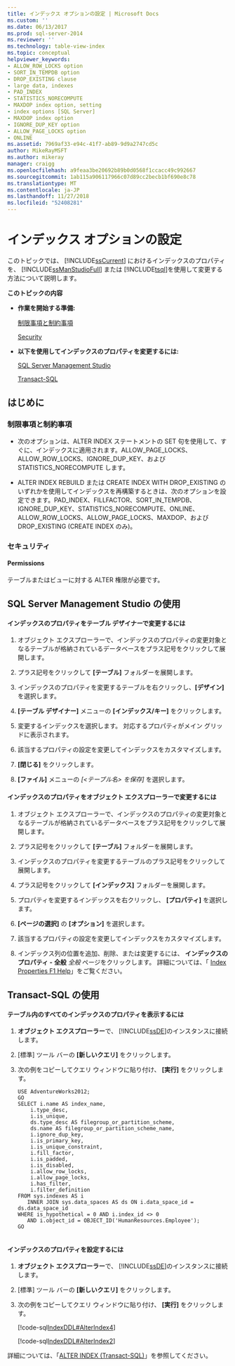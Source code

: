 ```yaml
---
title: インデックス オプションの設定 | Microsoft Docs
ms.custom: ''
ms.date: 06/13/2017
ms.prod: sql-server-2014
ms.reviewer: ''
ms.technology: table-view-index
ms.topic: conceptual
helpviewer_keywords:
- ALLOW_ROW_LOCKS option
- SORT_IN_TEMPDB option
- DROP_EXISTING clause
- large data, indexes
- PAD_INDEX
- STATISTICS_NORECOMPUTE
- MAXDOP index option, setting
- index options [SQL Server]
- MAXDOP index option
- IGNORE_DUP_KEY option
- ALLOW_PAGE_LOCKS option
- ONLINE
ms.assetid: 7969af33-e94c-41f7-ab89-9d9a2747cd5c
author: MikeRayMSFT
ms.author: mikeray
manager: craigg
ms.openlocfilehash: a9feaa3be20692b89b0d0568f1ccacc49c992667
ms.sourcegitcommit: 1ab115a906117966c07d89cc2becb1bf690e8c78
ms.translationtype: MT
ms.contentlocale: ja-JP
ms.lasthandoff: 11/27/2018
ms.locfileid: "52408281"
---
```

# <a name="set-index-options"></a>インデックス オプションの設定
  このトピックでは、 [!INCLUDE[ssCurrent](../../includes/sscurrent-md.md)] におけるインデックスのプロパティを、 [!INCLUDE[ssManStudioFull](../../includes/ssmanstudiofull-md.md)] または [!INCLUDE[tsql](../../includes/tsql-md.md)]を使用して変更する方法について説明します。  
  
 **このトピックの内容**  
  
-   **作業を開始する準備:**  
  
     [制限事項と制約事項](#Restrictions)  
  
     [Security](#Security)  
  
-   **以下を使用してインデックスのプロパティを変更するには:**  
  
     [SQL Server Management Studio](#SSMSProcedure)  
  
     [Transact-SQL](#TsqlProcedure)  
  
##  <a name="BeforeYouBegin"></a> はじめに  
  
###  <a name="Restrictions"></a> 制限事項と制約事項  
  
-   次のオプションは、ALTER INDEX ステートメントの SET 句を使用して、すぐに、インデックスに適用されます。ALLOW_PAGE_LOCKS、ALLOW_ROW_LOCKS、IGNORE_DUP_KEY、および STATISTICS_NORECOMPUTE します。  
  
-   ALTER INDEX REBUILD または CREATE INDEX WITH DROP_EXISTING のいずれかを使用してインデックスを再構築するときは、次のオプションを設定できます。PAD_INDEX、FILLFACTOR、SORT_IN_TEMPDB、IGNORE_DUP_KEY、STATISTICS_NORECOMPUTE、ONLINE、ALLOW_ROW_LOCKS、ALLOW_PAGE_LOCKS、MAXDOP、および DROP_EXISTING (CREATE INDEX のみ)。  
  
###  <a name="Security"></a> セキュリティ  
  
####  <a name="Permissions"></a> Permissions  
 テーブルまたはビューに対する ALTER 権限が必要です。  
  
##  <a name="SSMSProcedure"></a> SQL Server Management Studio の使用  
  
#### <a name="to-modify-the-properties-of-an-index-in-table-designer"></a>インデックスのプロパティをテーブル デザイナーで変更するには  
  
1.  オブジェクト エクスプローラーで、インデックスのプロパティの変更対象となるテーブルが格納されているデータベースをプラス記号をクリックして展開します。  
  
2.  プラス記号をクリックして **[テーブル]** フォルダーを展開します。  
  
3.  インデックスのプロパティを変更するテーブルを右クリックし、**[デザイン]** を選択します。  
  
4.  **[テーブル デザイナー]** メニューの **[インデックス/キー]** をクリックします。  
  
5.  変更するインデックスを選択します。 対応するプロパティがメイン グリッドに表示されます。  
  
6.  該当するプロパティの設定を変更してインデックスをカスタマイズします。  
  
7.  **[閉じる]** をクリックします。  
  
8.  **[ファイル]** メニューの *[<テーブル名> を保存]* を選択します。  
  
#### <a name="to-modify-the-properties-of-an-index-in-object-explorer"></a>インデックスのプロパティをオブジェクト エクスプローラーで変更するには  
  
1.  オブジェクト エクスプローラーで、インデックスのプロパティの変更対象となるテーブルが格納されているデータベースをプラス記号をクリックして展開します。  
  
2.  プラス記号をクリックして **[テーブル]** フォルダーを展開します。  
  
3.  インデックスのプロパティを変更するテーブルのプラス記号をクリックして展開します。  
  
4.  プラス記号をクリックして **[インデックス]** フォルダーを展開します。  
  
5.  プロパティを変更するインデックスを右クリックし、 **[プロパティ]** を選択します。  
  
6.  **[ページの選択]** の **[オプション]** を選択します。  
  
7.  該当するプロパティの設定を変更してインデックスをカスタマイズします。  
  
8.  インデックス列の位置を追加、削除、または変更するには、 **インデックスのプロパティ -**  **全般** *全般* ページをクリックします。 詳細については、「 [Index Properties F1 Help](index-properties-f1-help.md)」をご覧ください。  
  
##  <a name="TsqlProcedure"></a> Transact-SQL の使用  
  
#### <a name="to-see-the-properties-of-all-the-indexes-in-a-table"></a>テーブル内のすべてのインデックスのプロパティを表示するには  
  
1.  **オブジェクト エクスプローラー**で、 [!INCLUDE[ssDE](../../includes/ssde-md.md)]のインスタンスに接続します。  
  
2.  [標準] ツール バーの **[新しいクエリ]** をクリックします。  
  
3.  次の例をコピーしてクエリ ウィンドウに貼り付け、 **[実行]** をクリックします。  
  
    ```  
    USE AdventureWorks2012;  
    GO  
    SELECT i.name AS index_name,   
        i.type_desc,   
        i.is_unique,   
        ds.type_desc AS filegroup_or_partition_scheme,   
        ds.name AS filegroup_or_partition_scheme_name,   
        i.ignore_dup_key,   
        i.is_primary_key,   
        i.is_unique_constraint,   
        i.fill_factor,   
        i.is_padded,   
        i.is_disabled,   
        i.allow_row_locks,   
        i.allow_page_locks,   
        i.has_filter,   
        i.filter_definition  
    FROM sys.indexes AS i  
       INNER JOIN sys.data_spaces AS ds ON i.data_space_id = ds.data_space_id  
    WHERE is_hypothetical = 0 AND i.index_id <> 0   
       AND i.object_id = OBJECT_ID('HumanResources.Employee');   
    GO  
  
    ```  
  
#### <a name="to-set-the-properties-of-an-index"></a>インデックスのプロパティを設定するには  
  
1.  **オブジェクト エクスプローラー**で、 [!INCLUDE[ssDE](../../includes/ssde-md.md)]のインスタンスに接続します。  
  
2.  [標準] ツール バーの **[新しいクエリ]** をクリックします。  
  
3.  次の例をコピーしてクエリ ウィンドウに貼り付け、 **[実行]** をクリックします。  
  
     [!code-sql[IndexDDL#AlterIndex4](../../snippets/tsql/SQL14/tsql/indexddl/transact-sql/alterindex.sql#alterindex4)]  
  
     [!code-sql[IndexDDL#AlterIndex2](../../snippets/tsql/SQL14/tsql/indexddl/transact-sql/alterindex.sql#alterindex2)]  
  
 詳細については、「[ALTER INDEX &#40;Transact-SQL&#41;](/sql/t-sql/statements/alter-index-transact-sql)」を参照してください。  
  
  
